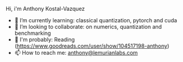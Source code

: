 Hi, i'm Anthony Kostal-Vazquez

- 🌱 I’m currently learning: classical quantization, pytorch and cuda
- 👯 I’m looking to collaborate: on numerics, quantization and benchmarking
- 🧠 I'm probably: Reading (https://www.goodreads.com/user/show/104517198-anthony)
- 📫 How to reach me: anthony@lemurianlabs.com
